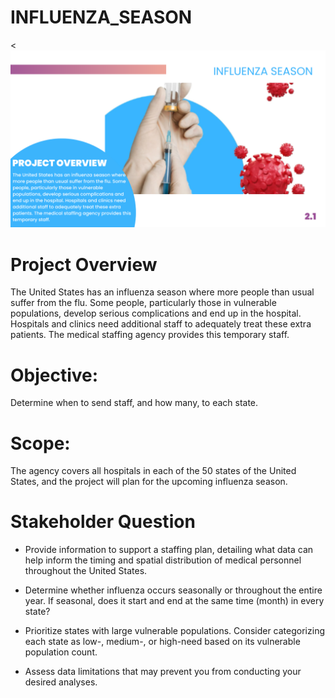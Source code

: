 # INFLUENZA_SEASON

 <div class="col-md-4 mb-4">
                    < <img src="img/Influenza Season .png" class="img-fluid rounded zoomable" alt="Portfolio Image 3">



# Project Overview

The United States has an influenza season where more people than usual
suffer from the flu. Some people, particularly those in vulnerable populations, develop serious
complications and end up in the hospital. Hospitals and clinics need additional staff to
adequately treat these extra patients. The medical staffing agency provides this temporary
staff.

# Objective: 
Determine when to send staff, and how many, to each state.

# Scope:
The agency covers all hospitals in each of the 50 states of the United States, and
the project will plan for the upcoming influenza season.

# Stakeholder Question
- Provide information to support a staffing plan, detailing what data can help inform the timing
and spatial distribution of medical personnel throughout the United States.

- Determine whether influenza occurs seasonally or throughout the entire year. If seasonal,
does it start and end at the same time (month) in every state?

- Prioritize states with large vulnerable populations. Consider categorizing each state as low-,
medium-, or high-need based on its vulnerable population count.

- Assess data limitations that may prevent you from conducting your desired analyses.

